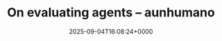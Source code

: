 ---
title: On evaluating agents – aunhumano
slug: 20250904T160824
date: 2025-09-04T16:08:24+0000
params:
  url: https://aunhumano.com/index.php/2025/09/03/on-evaluating-agents/
tags:
- llm
- agents
- to-read
---